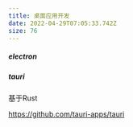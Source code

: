 ```yaml
---
title: 桌面应用开发
date: 2022-04-29T07:05:33.742Z
size: 76
---
```

##### electron

##### tauri

基于Rust

https://github.com/tauri-apps/tauri
